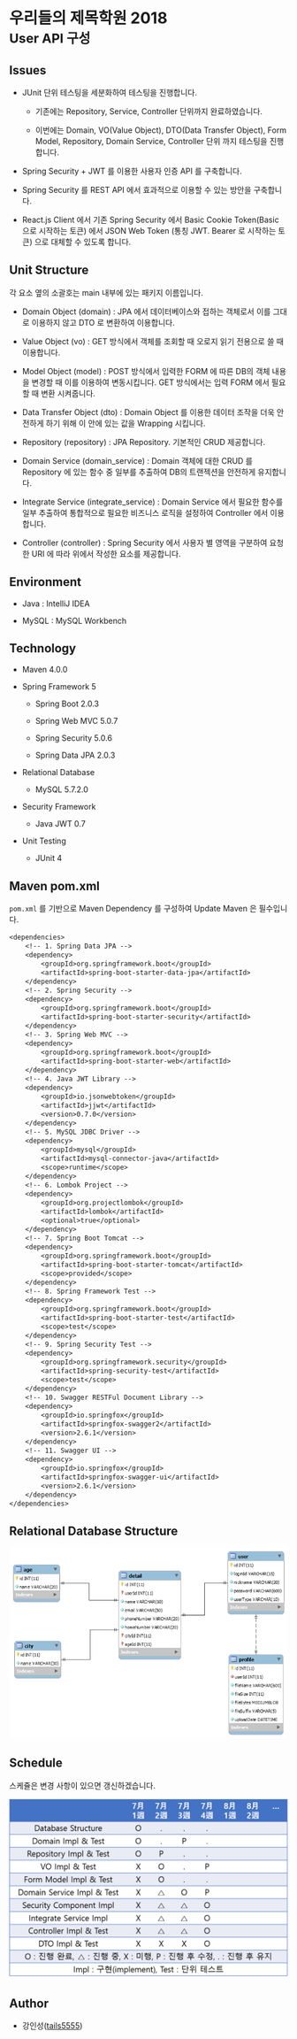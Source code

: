 # 우리들의 제목학원 2018<br/><small>User API 구성</small>

## Issues

- JUnit 단위 테스팅을 세분화하여 테스팅을 진행합니다.

    - 기존에는 Repository, Service, Controller 단위까지 완료하였습니다.
    
    - 이번에는 Domain, VO(Value Object), DTO(Data Transfer Object),  Form Model, Repository, Domain Service, Controller 단위 까지 테스팅을 진행합니다.
    
- Spring Security + JWT 를 이용한 사용자 인증 API 를 구축합니다.

- Spring Security 를 REST API 에서 효과적으로 이용할 수 있는 방안을 구축합니다.

- React.js Client 에서 기존 Spring Security 에서 Basic Cookie Token(Basic 으로 시작하는 토큰) 에서 JSON Web Token (통칭 JWT. Bearer 로 시작하는 토큰) 으로 대체할 수 있도록 합니다.

## Unit Structure

각 요소 옆의 소괄호는 main 내부에 있는 패키지 이름입니다.

- Domain Object (domain) : JPA 에서 데이터베이스와 접하는 객체로서 이를 그대로 이용하지 않고 DTO 로 변환하여 이용합니다.

- Value Object (vo) : GET 방식에서 객체를 조회할 때 오로지 읽기 전용으로 쓸 때 이용합니다.

- Model Object (model) : POST 방식에서 입력한 FORM 에 따른 DB의 객체 내용을 변경할 때 이를 이용하여 변동시킵니다. GET 방식에서는 입력 FORM 에서 필요할 때 변환 시켜줍니다.

- Data Transfer Object (dto) : Domain Object 를 이용한 데이터 조작을 더욱 안전하게 하기 위해 이 안에 있는 값을 Wrapping 시킵니다.

- Repository (repository) : JPA Repository. 기본적인 CRUD 제공합니다.

- Domain Service (domain_service) : Domain 객체에 대한 CRUD 를 Repository 에 있는 함수 중 일부를 추출하여 DB의 트랜젝션을 안전하게 유지합니다.

- Integrate Service (integrate_service) : Domain Service 에서 필요한 함수를 일부 추출하여 통합적으로 필요한 비즈니스 로직을 설정하여 Controller 에서 이용합니다.

- Controller (controller) : Spring Security 에서 사용자 별 영역을 구분하여 요청한 URI 에 따라 위에서 작성한 요소를 제공합니다.

## Environment

- Java : IntelliJ IDEA

- MySQL : MySQL Workbench

## Technology

- Maven 4.0.0

- Spring Framework 5

    - Spring Boot 2.0.3
    
    - Spring Web MVC 5.0.7
    
    - Spring Security 5.0.6

    - Spring Data JPA 2.0.3
    
- Relational Database

    - MySQL 5.7.2.0
    
- Security Framework

    - Java JWT 0.7
    
- Unit Testing

    - JUnit 4

## Maven pom.xml

`pom.xml` 를 기반으로 Maven Dependency 를 구성하여 Update Maven 은 필수입니다.

```
<dependencies>
    <!-- 1. Spring Data JPA -->
    <dependency>
        <groupId>org.springframework.boot</groupId>
        <artifactId>spring-boot-starter-data-jpa</artifactId>
    </dependency>
    <!-- 2. Spring Security -->
    <dependency>
        <groupId>org.springframework.boot</groupId>
        <artifactId>spring-boot-starter-security</artifactId>
    </dependency>
    <!-- 3. Spring Web MVC -->
    <dependency>
        <groupId>org.springframework.boot</groupId>
        <artifactId>spring-boot-starter-web</artifactId>
    </dependency>
    <!-- 4. Java JWT Library -->
    <dependency>
        <groupId>io.jsonwebtoken</groupId>
        <artifactId>jjwt</artifactId>
        <version>0.7.0</version>
    </dependency>
    <!-- 5. MySQL JDBC Driver -->
    <dependency>
        <groupId>mysql</groupId>
        <artifactId>mysql-connector-java</artifactId>
        <scope>runtime</scope>
    </dependency>
    <!-- 6. Lombok Project -->
    <dependency>
        <groupId>org.projectlombok</groupId>
        <artifactId>lombok</artifactId>
        <optional>true</optional>
    </dependency>
    <!-- 7. Spring Boot Tomcat -->
    <dependency>
        <groupId>org.springframework.boot</groupId>
        <artifactId>spring-boot-starter-tomcat</artifactId>
        <scope>provided</scope>
    </dependency>
    <!-- 8. Spring Framework Test -->
    <dependency>
        <groupId>org.springframework.boot</groupId>
        <artifactId>spring-boot-starter-test</artifactId>
        <scope>test</scope>
    </dependency>
    <!-- 9. Spring Security Test -->
    <dependency>
        <groupId>org.springframework.security</groupId>
        <artifactId>spring-security-test</artifactId>
        <scope>test</scope>
    </dependency>
    <!-- 10. Swagger RESTFul Document Library -->
    <dependency>
        <groupId>io.springfox</groupId>
        <artifactId>springfox-swagger2</artifactId>
        <version>2.6.1</version>
    </dependency>
    <!-- 11. Swagger UI -->
    <dependency>
        <groupId>io.springfox</groupId>
        <artifactId>springfox-swagger-ui</artifactId>
        <version>2.6.1</version>
    </dependency>
</dependencies>
```

## Relational Database Structure

![pj_composition_user](/UserAPI/image/pj_composition_user.png)

## Schedule

스케쥴은 변경 사항이 있으면 갱신하겠습니다.

![UserAPI_Schedule](/UserAPI/image/UserAPI_Schedule.png)

## Author

- 강인성([tails5555](http://github.com/tails5555))